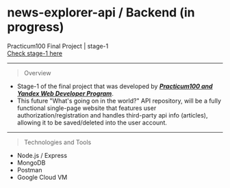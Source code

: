 # news-explorer-api / Backend (in progress)
Practicum100 Final Project | stage-1  
[Check stage-1 here](https://api.idoslivko-news-explorer.students.nomoreparties.sbs)

---   

> Overview
* Stage-1 of the final project that was developed by _**[Practicum100 and Yandex Web Developer Program](https://practicum.yandex.com/)**_.  
* This future "What's going on in the world?" API repository, will be a fully functional single-page website that features user authorization/registration and handles third-party api info (articles), allowing it to be saved/deleted into the user account.

---
> Technologies and Tools
* Node.js / Express
* MongoDB
* Postman
* Google Cloud VM

